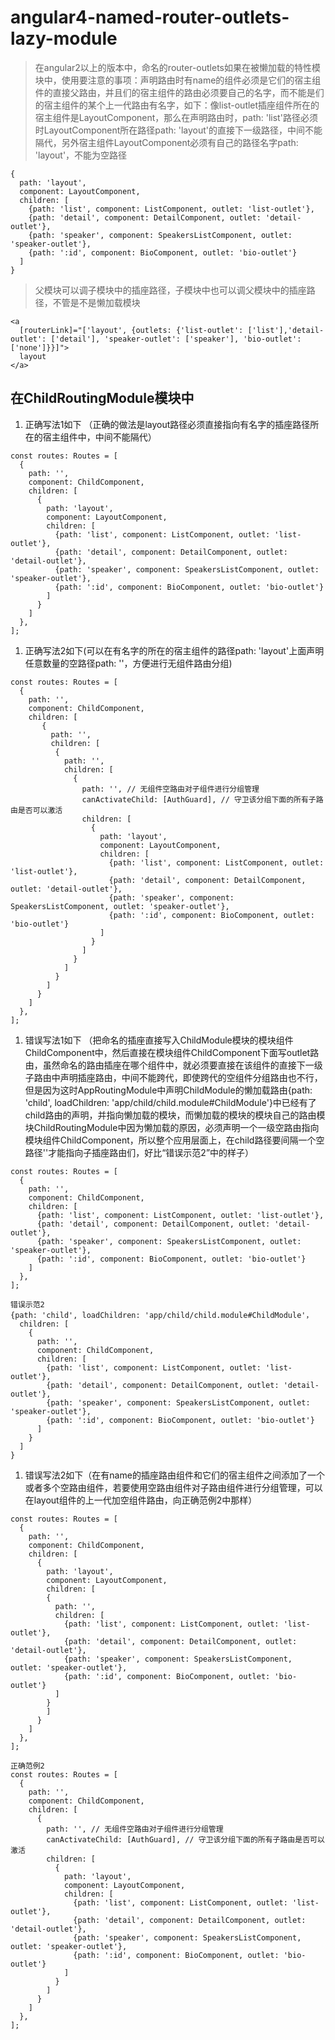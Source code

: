 # angular4-named-router-outlets-lazy-module   
> 在angular2以上的版本中，命名的router-outlets如果在被懒加载的特性模块中，使用要注意的事项：声明路由时有name的<router-outlet>组件必须是它们的宿主组件的直接父路由，并且<router-outlet>们的宿主组件的路由必须要自己的名字，而不能是<router-outlet>们的宿主组件的某个上一代路由有名字，如下：像list-outlet插座组件所在的宿主组件是LayoutComponent，那么在声明路由时，path: 'list'路径必须时LayoutComponent所在路径path: 'layout'的直接下一级路径，中间不能隔代，另外宿主组件LayoutComponent必须有自己的路径名字path: 'layout'，不能为空路径
  ~~~
  {
    path: 'layout',
    component: LayoutComponent,
    children: [
      {path: 'list', component: ListComponent, outlet: 'list-outlet'},
      {path: 'detail', component: DetailComponent, outlet: 'detail-outlet'},
      {path: 'speaker', component: SpeakersListComponent, outlet: 'speaker-outlet'},
      {path: ':id', component: BioComponent, outlet: 'bio-outlet'}
    ]
  }
  ~~~
> 父模块可以调子模块中的插座路径，子模块中也可以调父模块中的插座路径，不管是不是懒加载模块
  ~~~
  <a
    [routerLink]="['layout', {outlets: {'list-outlet': ['list'],'detail-outlet': ['detail'], 'speaker-outlet': ['speaker'], 'bio-outlet': ['none']}}]">
    layout
  </a>
  ~~~

## 在ChildRoutingModule模块中

1. 正确写法1如下 （正确的做法是layout路径必须直接指向有名字的插座路径<router-outlet>所在的宿主组件中，中间不能隔代）
  ~~~
  const routes: Routes = [
    {
      path: '',
      component: ChildComponent,
      children: [
        {
          path: 'layout',
          component: LayoutComponent,
          children: [
            {path: 'list', component: ListComponent, outlet: 'list-outlet'},
            {path: 'detail', component: DetailComponent, outlet: 'detail-outlet'},
            {path: 'speaker', component: SpeakersListComponent, outlet: 'speaker-outlet'},
            {path: ':id', component: BioComponent, outlet: 'bio-outlet'}
          ]
        }
      ]
    },
  ];
  ~~~

1. 正确写法2如下(可以在有名字的<router-outlet>所在的宿主组件的路径path: 'layout'上面声明任意数量的空路径path: ''，方便进行无组件路由分组)
  ~~~
  const routes: Routes = [
    {
      path: '',
      component: ChildComponent,
      children: [
         {
           path: '',
           children: [
            {
              path: '',
              children: [
                {
                  path: '', // 无组件空路由对子组件进行分组管理
                  canActivateChild: [AuthGuard], // 守卫该分组下面的所有子路由是否可以激活
                  children: [
                    {
                      path: 'layout',
                      component: LayoutComponent,
                      children: [
                        {path: 'list', component: ListComponent, outlet: 'list-outlet'},
                        {path: 'detail', component: DetailComponent, outlet: 'detail-outlet'},
                        {path: 'speaker', component: SpeakersListComponent, outlet: 'speaker-outlet'},
                        {path: ':id', component: BioComponent, outlet: 'bio-outlet'}
                      ]
                    }
                  ]
                }
              ]
            }
          ]
        }
      ]
    },
  ];
  ~~~

1. 错误写法1如下 （把命名的插座<router-outlet name=""></router-outlet>直接写入ChildModule模块的模块组件ChildComponent中，然后直接在模块组件ChildComponent下面写outlet路由，虽然命名的路由插座<router-outlet name=""></router-outlet>在哪个组件中，就必须要直接在该组件的直接下一级子路由中声明插座路由，中间不能跨代，即使跨代的空组件分组路由也不行，但是因为这时AppRoutingModule中声明ChildModule的懒加载路由{path: 'child', loadChildren: 'app/child/child.module#ChildModule'}中已经有了child路由的声明，并指向懒加载的模块，而懒加载的模块的模块自己的路由模块ChildRoutingModule中因为懒加载的原因，必须声明一个一级空路由指向模块组件ChildComponent，所以整个应用层面上，在child路径要间隔一个空路径''才能指向子插座路由们，好比“错误示范2”中的样子）
  ~~~
  const routes: Routes = [
    {
      path: '',
      component: ChildComponent,
      children: [
        {path: 'list', component: ListComponent, outlet: 'list-outlet'},
        {path: 'detail', component: DetailComponent, outlet: 'detail-outlet'},
        {path: 'speaker', component: SpeakersListComponent, outlet: 'speaker-outlet'},
        {path: ':id', component: BioComponent, outlet: 'bio-outlet'}
      ]
    },
  ];
  
  错误示范2 
  {path: 'child', loadChildren: 'app/child/child.module#ChildModule'，
    children: [
      {
        path: '',
        component: ChildComponent,
        children: [
          {path: 'list', component: ListComponent, outlet: 'list-outlet'},
          {path: 'detail', component: DetailComponent, outlet: 'detail-outlet'},
          {path: 'speaker', component: SpeakersListComponent, outlet: 'speaker-outlet'},
          {path: ':id', component: BioComponent, outlet: 'bio-outlet'}
        ]
      }
    ]
  }
  
  ~~~

1. 错误写法2如下（在有name的插座路由组件和它们的宿主组件之间添加了一个或者多个空路由组件，若要使用空路由组件对子路由组件进行分组管理，可以在layout组件的上一代加空组件路由，向正确范例2中那样）
  ~~~
  const routes: Routes = [
    {
      path: '',
      component: ChildComponent,
      children: [
        {
          path: 'layout',
          component: LayoutComponent,
          children: [
          {
            path: '',
            children: [
              {path: 'list', component: ListComponent, outlet: 'list-outlet'},
              {path: 'detail', component: DetailComponent, outlet: 'detail-outlet'},
              {path: 'speaker', component: SpeakersListComponent, outlet: 'speaker-outlet'},
              {path: ':id', component: BioComponent, outlet: 'bio-outlet'}
            ]
          }
          ]
        }
      ]
    },
  ];
  
  正确范例2
  const routes: Routes = [
    {
      path: '',
      component: ChildComponent,
      children: [
        {
          path: '', // 无组件空路由对子组件进行分组管理
          canActivateChild: [AuthGuard], // 守卫该分组下面的所有子路由是否可以激活
          children: [
            {
              path: 'layout',
              component: LayoutComponent,
              children: [
                {path: 'list', component: ListComponent, outlet: 'list-outlet'},
                {path: 'detail', component: DetailComponent, outlet: 'detail-outlet'},
                {path: 'speaker', component: SpeakersListComponent, outlet: 'speaker-outlet'},
                {path: ':id', component: BioComponent, outlet: 'bio-outlet'}
              ]
            }
          ]
        }
      ]
    },
  ];
  ~~~


